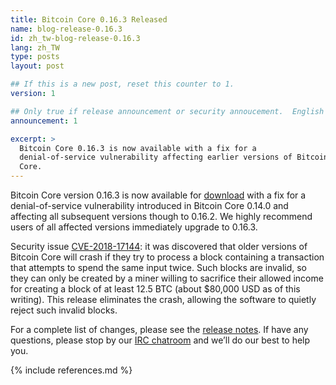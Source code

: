 ```yaml
---
title: Bitcoin Core 0.16.3 Released
name: blog-release-0.16.3
id: zh_tw-blog-release-0.16.3
lang: zh_TW
type: posts
layout: post

## If this is a new post, reset this counter to 1.
version: 1

## Only true if release announcement or security annoucement.  English posts only
announcement: 1

excerpt: >
  Bitcoin Core 0.16.3 is now available with a fix for a
  denial-of-service vulnerability affecting earlier versions of Bitcoin
  Core.
---
```

Bitcoin Core version 0.16.3 is now available for [download][download
page] with a fix for a denial-of-service vulnerability introduced in
Bitcoin Core 0.14.0 and affecting all subsequent versions though to
0.16.2.  We highly recommend users of all affected versions immediately
upgrade to 0.16.3.

Security issue [CVE-2018-17144][]: it was discovered that older versions of Bitcoin Core
will crash if they try to process a block containing a transaction that
attempts to spend the same input twice.  Such blocks are invalid, so
they can only be created by a miner willing to sacrifice their allowed
income for creating a block of at least 12.5 BTC (about $80,000 USD as
of this writing).  This release eliminates the crash, allowing the
software to quietly reject such invalid blocks.

For a complete list of changes, please see the [release notes][].  If
have any questions, please stop by our [IRC chatroom][irc] and we’ll do
our best to help you.

[release notes]: /en/releases/0.16.3/
[IRC]: https://en.bitcoin.it/wiki/IRC_channels
[download page]: /en/download
[CVE-2018-17144]: https://cve.mitre.org/cgi-bin/cvename.cgi?name=CVE-2018-17144

{% include references.md %}
